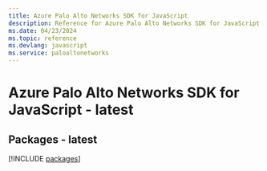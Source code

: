 ```yaml
---
title: Azure Palo Alto Networks SDK for JavaScript
description: Reference for Azure Palo Alto Networks SDK for JavaScript
ms.date: 04/23/2024
ms.topic: reference
ms.devlang: javascript
ms.service: paloaltonetworks
---
```

# Azure Palo Alto Networks SDK for JavaScript - latest
## Packages - latest
[!INCLUDE [packages](palo-alto-networks-index.md)]